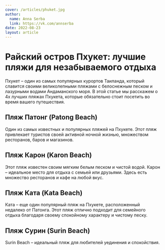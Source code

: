 ```yaml
---
cover: /articles/phuket.jpg
author:
  name: Anna Serba
  link: https://vk.com/annserba
date: 2022-08-23
layout: article
---
```


# Райский остров Пхукет: лучшие пляжи для незабываемого отдыха

Пхукет – один из самых популярных курортов Таиланда, который славится своими великолепными пляжами с белоснежным песком и лазурными водами Андаманского моря. В этой статье мы расскажем о 4х лучших пляжах Пхукета, которые обязательно стоит посетить во время вашего путешествия.

## Пляж Патонг (Patong Beach)

Один из самых известных и популярных пляжей на Пхукете. Этот пляж привлекает туристов своей активной ночной жизнью, множеством ресторанов, баров и магазинов.

## Пляж Карон (Karon Beach)

Этот пляж известен своим мягким белым песком и чистой водой. Карон – идеальное место для отдыха с семьей или друзьями. Здесь есть множество ресторанов и кафе на любой вкус.

## Пляж Ката (Kata Beach)

Ката – еще один популярный пляж на Пхукете, расположенный недалеко от Патонга. Этот пляж отлично подходит для семейного отдыха благодаря своему спокойному характеру и чистому песку.

## Пляж Сурин (Surin Beach)


Surin Beach – идеальный пляж для любителей уединения и спокойствия.
